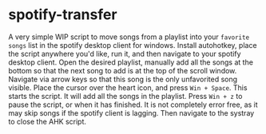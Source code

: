 # spotify-transfer

A very simple WIP script to move songs from a playlist into your `favorite songs` list in the spotify desktop client for windows. Install autohotkey, place the script anywhere you'd like, run it, and then navigate to your spotify desktop client. Open the desired playlist, manually add all the songs at the bottom so that the next song to add is at the top of the scroll window. Navigate via arrow keys so that this song is the only unfavorited song visible. Place the cursor over the heart icon, and press `Win + Space`. This starts the script. It will add all the songs in the playlist. Press `Win + z` to pause the script, or when it has finished. It is not completely error free, as it may skip songs if the spotify client is lagging. Then navigate to the systray to close the AHK script.  
